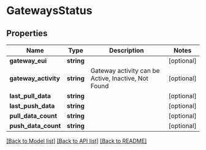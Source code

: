 # GatewaysStatus

## Properties
Name | Type | Description | Notes
------------ | ------------- | ------------- | -------------
**gateway_eui** | **string** |  | [optional] 
**gateway_activity** | **string** | Gateway activity can be Active, Inactive, Not Found | [optional] 
**last_pull_data** | **string** |  | [optional] 
**last_push_data** | **string** |  | [optional] 
**pull_data_count** | **string** |  | [optional] 
**push_data_count** | **string** |  | [optional] 

[[Back to Model list]](../README.md#documentation-for-models) [[Back to API list]](../README.md#documentation-for-api-endpoints) [[Back to README]](../README.md)


